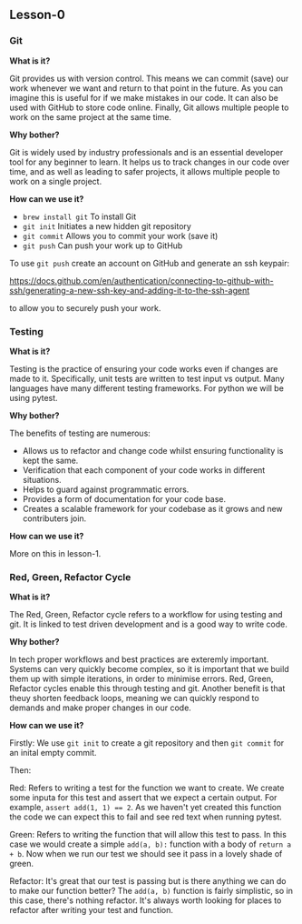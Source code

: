 ## Lesson-0

### Git

**What is it?**

Git provides us with version control. This means we can commit (save) our work whenever we want and return to that point in the future. As you can imagine this is useful for if we make mistakes in our code. It can also be used with GitHub to store code online. Finally, Git allows multiple people to work on the same project at the same time.

**Why bother?**

Git is widely used by industry professionals and is an essential developer tool for any beginner to learn. It helps us to track changes in our code over time, and as well as leading to safer projects, it allows multiple people to work on a single project.

**How can we use it?**

- `brew install git` To install Git
- `git init` Initiates a new hidden git repository
- `git commit` Allows you to commit your work (save it)
- `git push` Can push your work up to GitHub

To use `git push` create an account on GitHub and generate an ssh keypair:

https://docs.github.com/en/authentication/connecting-to-github-with-ssh/generating-a-new-ssh-key-and-adding-it-to-the-ssh-agent

to allow you to securely push your work.

### Testing

**What is it?**

Testing is the practice of ensuring your code works even if changes are made to it. Specifically, unit tests are written to test input vs output. Many languages have many different testing frameworks. For python we will be using pytest. 

**Why bother?**

The benefits of testing are numerous:

- Allows us to refactor and change code whilst ensuring functionality is kept the same.
- Verification that each component of your code works in different situations.
- Helps to guard against programmatic errors.
- Provides a form of documentation for your code base.
- Creates a scalable framework for your codebase as it grows and new contributers join.

**How can we use it?**

More on this in lesson-1.

### Red, Green, Refactor Cycle

**What is it?**

The Red, Green, Refactor cycle refers to a workflow for using testing and git. It is linked to test driven development and is a good way to write code.

**Why bother?**

In tech proper workflows and best practices are exteremly important. Systems can very quickly become complex, so it is important that we build them up with simple iterations, in order to minimise errors. Red, Green, Refactor cycles enable this through testing and git. Another benefit is that theuy shorten feedback loops, meaning we can quickly respond to demands and make proper changes in our code.

**How can we use it?**

Firstly: We use `git init` to create a git repository and then `git commit` for an inital empty commit.

Then: 

Red: Refers to writing a test for the function we want to create. We create some inputa for this test and assert that we expect a certain output. For example, `assert add(1, 1) == 2`. As we haven't yet created this function the code we can expect this to fail and see red text when running pytest.

Green: Refers to writing the function that will allow this test to pass. In this case we would create a simple `add(a, b):` function with a body of `return a + b`. Now when we run our test we should see it pass in a lovely shade of green.

Refactor: It's great that our test is passing but is there anything we can do to make our function better? The `add(a, b)` function is fairly simplistic, so in this case, there's nothing refactor. It's always worth looking for places to refactor after writing your test and function.